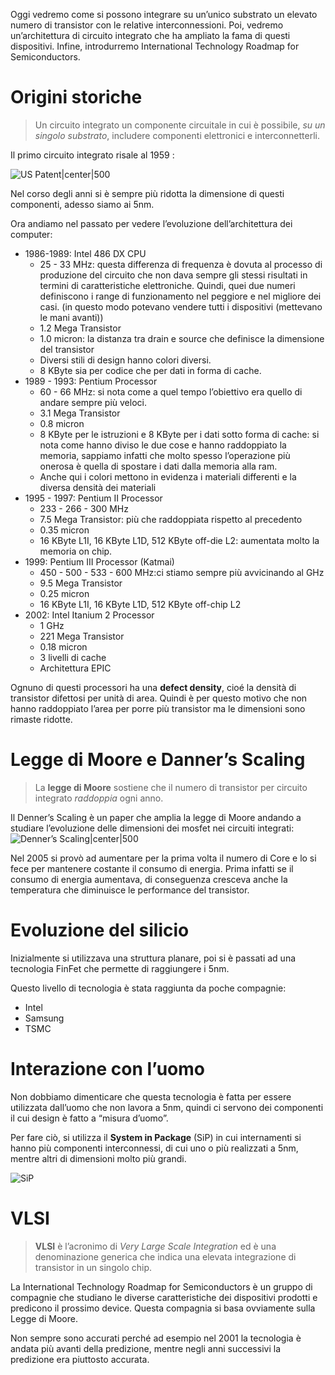 Oggi vedremo come si possono integrare su un’unico substrato un elevato numero di transistor con le relative interconnessioni. Poi, vedremo un’architettura di circuito integrato che ha ampliato la fama di questi dispositivi. Infine, introdurremo International Technology Roadmap for Semiconductors.

# Origini storiche

> Un circuito integrato un componente circuitale in cui è possibile, *su un singolo substrato*, includere componenti elettronici e interconnetterli. 

Il primo circuito integrato risale al 1959 : 

![US Patent|center|500](https://www.nutsvolts.com/uploads/wygwam/NV_0222_Steber_Figure10.jpg)

Nel corso degli anni si è sempre più ridotta la dimensione di questi componenti, adesso siamo ai 5nm.

Ora andiamo nel passato per vedere l’evoluzione dell’architettura dei computer:
- 1986-1989: Intel 486 DX CPU
	- 25 - 33 MHz: questa differenza di frequenza è dovuta al processo di produzione del circuito che non dava sempre gli stessi risultati in termini di caratteristiche elettroniche. Quindi, quei due numeri definiscono i range di funzionamento nel peggiore e nel migliore dei casi. (in questo modo potevano vendere tutti i dispositivi (mettevano le mani avanti))
	- 1.2 Mega Transistor
	- 1.0 micron: la distanza tra drain e source che definisce la dimensione del transistor
	- Diversi stili di design hanno colori diversi. 
	- 8 KByte sia per codice che per dati in forma di cache.
- 1989 - 1993: Pentium Processor
	- 60 - 66 MHz: si nota come a quel tempo l’obiettivo era quello di andare sempre più veloci.
	- 3.1 Mega Transistor
	- 0.8 micron
	- 8 KByte per le istruzioni e 8 KByte per i dati sotto forma di cache: si nota come hanno diviso le due cose e hanno raddoppiato la memoria, sappiamo infatti che molto spesso l’operazione più onerosa è quella di spostare i dati dalla memoria alla ram.
	- Anche qui i colori mettono in evidenza i materiali differenti e la diversa densità dei materiali
- 1995 - 1997: Pentium II Processor
	- 233 - 266 - 300 MHz
	- 7.5 Mega Transistor: più che raddoppiata rispetto al precedento
	- 0.35 micron
	- 16 KByte L1I, 16 KByte L1D, 512 KByte off-die L2: aumentata molto la memoria on chip.
- 1999: Pentium III Processor (Katmai)
	- 450 - 500 - 533 - 600 MHz:ci stiamo sempre più avvicinando al GHz
	- 9.5 Mega Transistor
	- 0.25 micron
	- 16 KByte L1I, 16 KByte L1D, 512 KByte off-chip L2
- 2002: Intel Itanium 2 Processor
	- 1 GHz
	- 221 Mega Transistor
	- 0.18 micron
	- 3 livelli di cache
	- Architettura EPIC

Ognuno di questi processori ha una **defect density**, cioé la densità di transistor difettosi per unità di area. Quindi è per questo motivo che non hanno raddoppiato l’area per porre più transistor ma le dimensioni sono rimaste ridotte. 
# Legge di Moore e Danner’s Scaling

> La **legge di Moore** sostiene che il numero di transistor per circuito integrato *raddoppia* ogni anno.

Il Denner’s Scaling è un paper che amplia la legge di Moore andando a studiare l’evoluzione delle dimensioni dei mosfet nei circuiti integrati: 
![Denner’s Scaling|center|500](https://www.researchgate.net/profile/Ojas-Parekh/publication/301879820/figure/fig24/AS:359784168607749@1462790638818/The-end-of-Dennard-Scaling-44.png)

Nel 2005 si provò ad aumentare per la prima volta il numero di Core e lo si fece per mantenere costante il consumo di energia. Prima infatti se il consumo di energia aumentava, di conseguenza cresceva anche la temperatura che diminuisce le performance del transistor. 

# Evoluzione del silicio

Inizialmente si utilizzava una struttura planare, poi si è passati ad una tecnologia FinFet che permette di raggiungere i 5nm.

Questo livello di tecnologia è stata raggiunta da poche compagnie:
- Intel 
- Samsung
- TSMC

# Interazione con l’uomo

Non dobbiamo dimenticare che questa tecnologia è fatta per essere utilizzata dall’uomo che non lavora a 5nm, quindi ci servono dei componenti il cui design è fatto a “misura d’uomo”.

Per fare ciò, si utilizza il **System in Package** (SiP) in cui internamenti si hanno più componenti interconnessi, di cui uno o più realizzati a 5nm, mentre altri di dimensioni molto più grandi. 

![SiP](https://anysilicon.com/wp-content/uploads/2022/03/System-in-Package-1024x700.jpg)

# VLSI

> **VLSI** è l’acronimo di *Very Large Scale Integration* ed è una denominazione generica che indica una elevata integrazione di transistor in un singolo chip. 

La International Technology Roadmap for Semiconductors è un gruppo di compagnie che studiano le diverse caratteristiche dei dispositivi prodotti e predicono il prossimo device. 
Questa compagnia si basa ovviamente sulla Legge di Moore. 

Non sempre sono accurati perché ad esempio nel 2001 la tecnologia è andata più avanti della predizione, mentre negli anni successivi la predizione era piuttosto accurata. 

